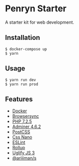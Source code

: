 # Penryn Starter

A starter kit for web development.

## Installation

    $ docker-compose up
    $ yarn

## Usage

    $ yarn run dev
    $ yarn run prod

## Features

* [Docker](https://www.docker.com)
* [Browsersync](https://browsersync.io)
* [PHP 7.2.5](https://hub.docker.com/_/php)
* [Adminer 4.6.2](https://www.adminer.org)
* [PostCSS](http://postcss.org)
* [Css Nano](https://github.com/ben-eb/cssnano)
* [ESLint](https://eslint.org)
* [Rollup](https://rollupjs.org)
* [Uglify JS 3](https://github.com/mishoo/UglifyJS2)
* [@ariiiman/s](https://github.com/ariiiman/s)
